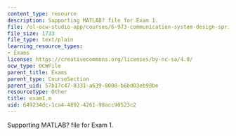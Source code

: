 ```yaml
---
content_type: resource
description: Supporting MATLAB? file for Exam 1.
file: /ol-ocw-studio-app/courses/6-973-communication-system-design-spring-2006/649234dc1ca44892426198acc90523c2_exam1.m
file_size: 1733
file_type: text/plain
learning_resource_types:
- Exams
license: https://creativecommons.org/licenses/by-nc-sa/4.0/
ocw_type: OCWFile
parent_title: Exams
parent_type: CourseSection
parent_uid: 57b17c47-0331-a639-8000-b6bd03eb98be
resourcetype: Other
title: exam1.m
uid: 649234dc-1ca4-4892-4261-98acc90523c2
---
```

Supporting MATLAB? file for Exam 1.